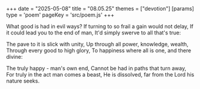 +++
date = "2025-05-08"
title = "08.05.25"
themes = ["devotion"]
[params]
  type = 'poem'
  pageKey = 'src/poem.js'
+++

What good is had in evil ways?
If turning to so frail a gain would not delay,
If it could lead you to the end of man,
It'd simply swerve to all that's true:

The pave to it is slick with unity,
Up through all power, knowledge, wealth,
Through every good to high glory,
To happiness where all is one, and there divine:

The truly happy - man's own end,
Cannot be had in paths that turn away,
For truly in the act man comes a beast,
He is dissolved, far from the Lord his nature seeks.

